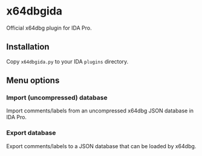 # x64dbgida

Official x64dbg plugin for IDA Pro.

## Installation

Copy `x64dbgida.py` to your IDA `plugins` directory.

## Menu options

### Import (uncompressed) database

Import comments/labels from an uncompressed x64dbg JSON database in IDA Pro.

### Export database

Export comments/labels to a JSON database that can be loaded by x64dbg.
